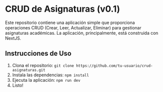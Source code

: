 # CRUD de Asignaturas (v0.1)

Este repositorio contiene una aplicación simple que proporciona operaciones CRUD (Crear, Leer, Actualizar, Eliminar) para gestionar asignaturas académicas. La aplicación, principalmente, está construida con NextJS.

## Instrucciones de Uso

1. Clona el repositorio: `git clone https://github.com/tu-usuario/crud-asignaturas.git`
2. Instala las dependencias: `npm install`
3. Ejecuta la aplicación: `npm run dev`
4. Listo!
